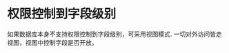 <!--
 * @Author              : Uncle Bean
 * @Date                : 2020-04-23 20:02:07
 * @LastEditors         : Uncle Bean
 * @LastEditTime        : 2020-04-23 20:18:30
 * @FilePath            : \DW\数据治理\数据安全\数据权限.md
 * @Description         : 
 -->
# 权限控制到字段级别
如果数据库本身不支持权限控制到字段级别，可采用视图模式.
一切对外访问皆走视图，视图中控制字段是否开放。